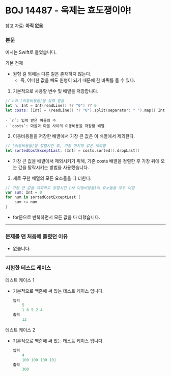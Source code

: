 # BOJ 14487 - 욱제는 효도쟁이야!

참고 자료: **아직 없음**
</br>

### 본문
예시는 Swift로 들었습니다.

기본 전제
- 원형 길 외에는 다른 길은 존재하지 않는다.
    - 즉, 어떠한 값을 빼도 원형이 되기 때문에 한 바퀴를 돌 수 있다.


1. 기본적으로 사용할 변수 및 배열을 저장합니다.
```Swift
// n과 [이동비용들]을 입력 받음
let n: Int = Int(readLine() ?? "0") ?? 0
let costs: [Int] = (readLine() ?? "0").split(separator: " ").map({ Int($0) ?? 0 })
```
    - `n`: 입력 받은 마을의 수
    - `costs`: 마을과 마을 사이의 이동비용을 저장할 배열


2. 이동비용들을 저장한 배열에서 가장 큰 값은 이 배열에서 제외한다.
```Swift
// [이동비용들]을 정렬시킨 후, 가장 마지막 값은 제외함
let sortedCostExceptLast: [Int] = costs.sorted().dropLast()
```
- 가장 큰 값을 배열에서 제외시키기 위해, 기존 costs 배열을 정렬한 후 가장 뒤에 오는 값을 탈락시키는 방법을 사용했습니다.


3. 새로 구한 배열의 모든 요소들을 다 더한다.
``` Swift
// 가장 큰 값을 제외하고 정렬시킨 [새 이동비용들]의 요소들을 모두 더함
var sum: Int = 0
for num in sortedCostExceptLast {
    sum += num
}
```
- for문으로 반복하면서 모든 값을 다 더했습니다.
    
    
---
### 문제를 맨 처음에 틀렸던 이유
- 없습니다.

---
### 시험한 테스트 케이스

테스트 케이스 1
- 기본적으로 백준에 써 있는 테스트 케이스 입니다.
    ```Swift
    입력
        5
        1 6 5 2 4
    출력
        12
    ```
    
테스트 케이스 2
- 기본적으로 백준에 써 있는 테스트 케이스 입니다.
    ```Swift
    입력
        4
        100 100 100 101
    출력
        300
    ```

